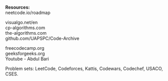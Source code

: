 **Resources:**  
neetcode.io/roadmap

visualgo.net/en  
cp-algorithms.com  
the-algorithms.com  
github.com/UAPSPC/Code-Archive  

freecodecamp.org  
geeksforgeeks.org  
Youtube - Abdul Bari  

Problem sets: LeetCode, Codeforces, Kattis, Codewars, Codechef, USACO, CSES.
